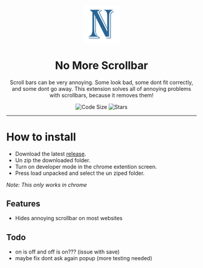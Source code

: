 <div align="center">
  <!-- Logo and Title -->
  <img src="./images/icon.png" alt="logo" width="20%"/>
  <h1>No More Scrollbar</h1>
  <p>Scroll bars can be very annoying. Some look bad, some dont fit correctly, and some dont go away. This extension solves all of annoying problems with scrollbars, because it removes them!</p>

<!-- Fancy badges -->
<img src="https://img.shields.io/github/languages/code-size/cqb13/No-More-Scrollbar" alt="Code Size">
<img src="https://img.shields.io/github/stars/cqb13/No-More-Scrollbar" alt="Stars">
</div>

<hr />

# How to install

- Download the latest [release](/../../releases).
- Un zip the downloaded folder.
- Turn on developer mode in the chrome extention screen.
- Press load unpacked and select the un ziped folder.

_Note: This only works in chrome_

## Features

- Hides annoying scrollbar on most websites

## Todo

- on is off and off is on??? (issue with save)
- maybe fix dont ask again popup (more testing needed)

